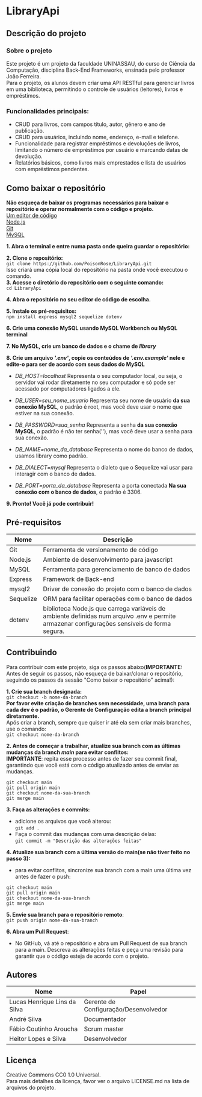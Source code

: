 # LibraryApi

## Descrição do projeto
### Sobre o projeto
Este projeto é um projeto da faculdade UNINASSAU, do curso de Ciência da Computação, disciplina Back-End Frameworks, ensinada pelo professor João Ferreira.  
Para o projeto, os alunos devem criar uma API RESTful para gerenciar livros em uma biblioteca, permitindo o controle de usuários (leitores), livros e empréstimos.

### Funcionalidades principais:
- CRUD para livros, com campos título, autor, gênero e ano de publicação.
- CRUD para usuários, incluindo nome, endereço, e-mail e telefone.
- Funcionalidade para registrar empréstimos e devoluções de livros, limitando o número de empréstimos por usuário e marcando datas de devolução.
- Relatórios básicos, como livros mais emprestados e lista de usuários com empréstimos pendentes.

## Como baixar o repositório

**Não esqueça de baixar os programas necessários para baixar o repositório e operar normalmente com o código e projeto.**  
[Um editor de código](https://code.visualstudio.com/)  
[Node.js](https://nodejs.org/pt)  
[Git](https://git-scm.com/downloads)  
[MySQL](https://www.mysql.com/downloads/)

**1. Abra o terminal e entre numa pasta onde queira guardar o repositório:**  

**2. Clone o repositório:**   
    `git clone https://github.com/PoisonRose/LibraryApi.git`  
   Isso criará uma cópia local do repositório na pasta onde você executou o comando.  
**3. Acesse o diretório do repositório com o seguinte comando:**  
    `cd LibraryApi`

**4. Abra o repositório no seu editor de código de escolha.**  

**5. Instale os pré-requisitos:**  
`npm install express mysql2 sequelize dotenv`  

**6. Crie uma conexão MySQL usando MySQL Workbench ou MySQL terminal**

**7. No MySQL, crie um banco de dados e o chame de *library***

**8. Crie um arquivo *'.env'*, copie os conteúdos de *'.env.example'* nele e edite-o para ser de acordo com seus dados do MySQL**

- *DB_HOST=localhost* Representa o seu computador local, ou seja, o servidor vai rodar diretamente no seu computador e só pode ser acessado por computadores ligados a ele.  

- *DB_USER=seu_nome_usuario* Representa seu nome de usuário **da sua conexão MySQL**, o padrão é root, mas você deve usar o nome que estiver na sua conexão.

- *DB_PASSWORD=sua_senha* Representa a senha **da sua conexão MySQL**, o padrão é não ter senha(''), mas você deve usar a senha para sua conexão.

- *DB_NAME=nome_da_database*  Representa o nome do banco de dados, usamos library como padrão.

- *DB_DIALECT=mysql*  Representa o dialeto que o Sequelize vai usar para interagir com o banco de dados.

- *DB_PORT=porta_da_database* Representa a porta conectada **Na sua conexão com o banco de dados**, o padrão é 3306.

**9. Pronto! Você já pode contribuir!**

## Pré-requisitos
| Nome | Descrição |  
|----- | -------|
| Git | Ferramenta de versionamento de código |  |
| Node.js | Ambiente de desenvolvimento para javascript | 
| MySQL | Ferramenta para gerenciamento de banco de dados |  
| Express | Framework de Back-end |  
| mysql2 | Driver de conexão do projeto com o banco de dados |  
| Sequelize | ORM para facilitar operações com o banco de dados |  
| dotenv | biblioteca Node.js que carrega variáveis de ambiente  definidas num arquivo .env e permite armazenar configurações sensíveis de forma segura. |


## Contribuindo
Para contribuir com este projeto, siga os passos abaixo(**IMPORTANTE:** Antes de seguir os passos, não esqueça de baixar/clonar o repositório, seguindo os passos da sessão "Como baixar o repositório" acima!):  

**1. Crie sua branch designada:**  
`git checkout -b nome-da-branch`  
**Por favor evite criação de branches sem necessidade, uma branch para cada dev é o padrão, o Gerente de Configuração edita a branch principal diretamente.**  
Após criar a branch, sempre que quiser ir até ela sem criar mais branches, use o comando:  
`git checkout nome-da-branch`

**2. Antes de começar a trabalhar, atualize sua branch com as últimas mudanças da branch *main* para evitar conflitos:**  
**IMPORTANTE**: repita esse processo antes de fazer seu commit final, garantindo que você está com o código atualizado antes de enviar as mudanças.

```
git checkout main
git pull origin main
git checkout nome-da-sua-branch
git merge main  
```

**3. Faça as alterações e commits:**
 - adicione os arquivos que você alterou:  
 `git add .`
 - Faça o commit das mudanças com uma descrição delas:  
 `git commit -m "Descrição das alterações feitas"`

**4. Atualize sua branch com a última versão do main(se não tiver feito no passo 3):**
- para evitar conflitos, sincronize sua branch com a main uma última vez antes de fazer o push:
```
git checkout main
git pull origin main
git checkout nome-da-sua-branch
git merge main
```

**5. Envie sua branch para o repositório remoto**:  
`git push origin nome-da-sua-branch`

**6. Abra um Pull Request**:
- No GitHub, vá até o repositório e abra um Pull Request de sua branch para a main. Descreva as alterações feitas e peça uma revisão para garantir que o código esteja de acordo com o projeto.

## Autores

| Nome | Papel |
| ----------- | ----------- |
| Lucas Henrique Lins da Silva | Gerente de Configuração/Desenvolvedor |
| André Silva | Documentador |  
| Fábio Coutinho Aroucha | Scrum master |
| Heitor Lopes e Silva | Desenvolvedor |

## Licença

Creative Commons CC0 1.0 Universal.  
Para mais detalhes da licença, favor ver o arquivo LICENSE.md na lista de arquivos do projeto.
